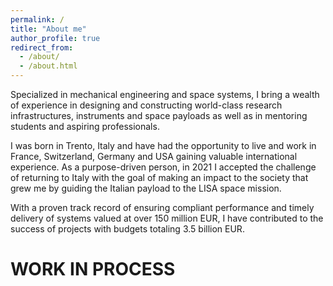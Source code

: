 ```yaml
---
permalink: /
title: "About me"
author_profile: true
redirect_from: 
  - /about/
  - /about.html
---
```



Specialized in mechanical engineering and space systems, I bring a wealth of experience in designing and constructing world-class research infrastructures, instruments and space payloads as well as in mentoring students and aspiring professionals.

I was born in Trento, Italy and have had the opportunity to live and work in France, Switzerland, Germany and USA gaining valuable international experience. As a purpose-driven person, in 2021 I accepted the challenge of returning to Italy with the goal of making an impact to the society that grew me by guiding the Italian payload to the LISA space mission.

With a proven track record of ensuring compliant performance and timely delivery of systems valued at over 150 million EUR, I have contributed to the success of projects with budgets totaling 3.5 billion EUR.


WORK IN PROCESS
====

